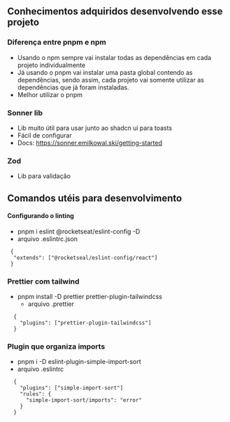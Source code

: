 ## Conhecimentos adquiridos desenvolvendo esse projeto

  ### Diferença entre pnpm e npm
  - Usando o npm sempre vai instalar todas as dependências em cada projeto individualmente
  - Já usando o pnpm vai instalar uma pasta global contendo as dependências, sendo assim, cada projeto vai somente utilizar as dependências que já foram instaladas.
  - Melhor utilizar o pnpm

  ### Sonner lib
  - Lib muito útil para usar junto ao shadcn ui para toasts
  - Fácil de configurar
  - Docs: https://sonner.emilkowal.ski/getting-started

  ### Zod
  - Lib para validação 
    
## Comandos utéis para desenvolvimento

#### Configurando o linting
 - pnpm i eslint @rocketseat/eslint-config -D
 - arquivo .eslintrc.json
  ```
   {
    "extends": ["@rocketseal/eslint-config/react"]
   }
  ```

### Prettier com tailwind
 - pnpm install -D prettier prettier-plugin-tailwindcss
   - arquivo .prettier
  ```
    {
      "plugins": ["prettier-plugin-tailwindcss"]
    }
  ```
  
### Plugin que organiza imports 
- pnpm i -D eslint-plugin-simple-import-sort
- arquivo .eslintrc
  
```
  {
    "plugins": ["simple-import-sort"]
    "rules": {
      "simple-import-sort/imports": "error"
    }
  }
  
```



